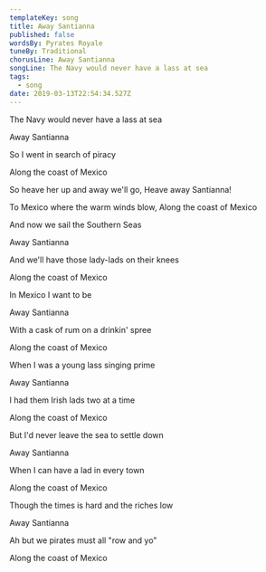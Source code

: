 ```yaml
---
templateKey: song
title: Away Santianna
published: false
wordsBy: Pyrates Royale
tuneBy: Traditional
chorusLine: Away Santianna
songLine: The Navy would never have a lass at sea
tags:
  - song
date: 2019-03-13T22:54:34.527Z
---
```

The Navy would never have a lass at sea

Away Santianna

So I went in search of piracy

Along the coast of Mexico



So heave her up and away we'll go, Heave away Santianna!

To Mexico where the warm winds blow, Along the coast of Mexico



And now we sail the Southern Seas

Away Santianna

And we'll have those lady-lads on their knees

Along the coast of Mexico



In Mexico I want to be

Away Santianna

With a cask of rum on a drinkin' spree

Along the coast of Mexico



When I was a young lass singing prime

Away Santianna

I had them Irish lads two at a time

Along the coast of Mexico



But I'd never leave the sea to settle down

Away Santianna

When I can have a lad in every town

Along the coast of Mexico



Though the times is hard and the riches low

Away Santianna

Ah but we pirates must all "row and yo”

Along the coast of Mexico
